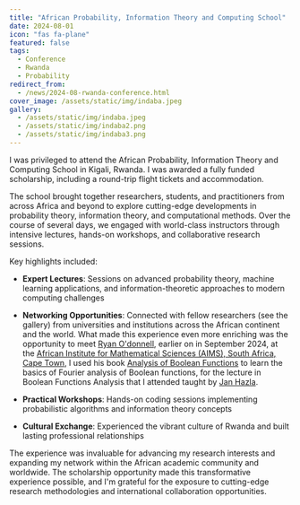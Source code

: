 ```yaml
---
title: "African Probability, Information Theory and Computing School"
date: 2024-08-01
icon: "fas fa-plane"
featured: false
tags:
  - Conference
  - Rwanda
  - Probability
redirect_from:
  - /news/2024-08-rwanda-conference.html
cover_image: /assets/static/img/indaba.jpeg
gallery:
  - /assets/static/img/indaba.jpeg
  - /assets/static/img/indaba2.png
  - /assets/static/img/indaba3.png
---
```


I was privileged to attend the African Probability, Information Theory and Computing School in Kigali, Rwanda. I was awarded a fully funded scholarship, including a round-trip  flight tickets and accommodation.


The school brought together researchers, students, and practitioners from across Africa and beyond to explore cutting-edge developments in probability theory, information theory, and computational methods. Over the course of several days, we engaged with world-class instructors through intensive lectures, hands-on workshops, and collaborative research sessions.

Key highlights included:

- **Expert Lectures**: Sessions on advanced probability theory, machine learning applications, and information-theoretic approaches to modern computing challenges
- **Networking Opportunities**: Connected with fellow researchers (see the gallery) from universities and institutions across the African continent and the world. What made this experience even more enriching was the opportunity to meet 
[Ryan O'donnell](https://www.cs.cmu.edu/~odonnell/), earlier on in September 2024, at the [African Institute for Mathematical Sciences (AIMS), South Africa, Cape Town](https://aims.ac.za), I used his book [Analysis of Boolean Functions](https://www.cs.cmu.edu/~odonnell/analysis/) to learn the basics of Fourier analysis of Boolean functions, for the lecture in Boolean Functions Analysis that I attended taught by  [Jan Hazla](https://jhazla.github.io/).

- **Practical Workshops**: Hands-on coding sessions implementing probabilistic algorithms and information theory concepts
- **Cultural Exchange**: Experienced the vibrant culture of Rwanda and built lasting professional relationships

The experience was invaluable for advancing my research interests and expanding my network within the African academic community and worldwide. The scholarship opportunity made this transformative experience possible, and I'm grateful for the exposure to cutting-edge research methodologies and international collaboration opportunities.